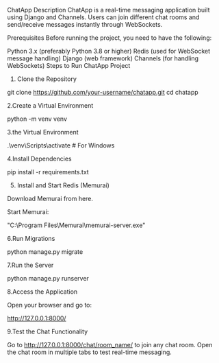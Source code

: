 ChatApp
Description
ChatApp is a real-time messaging application built using Django and Channels. Users can join different chat rooms and send/receive messages instantly through WebSockets.

Prerequisites
Before running the project, you need to have the following:

Python 3.x (preferably Python 3.8 or higher)
Redis (used for WebSocket message handling)
Django (web framework)
Channels (for handling WebSockets)
Steps to Run ChatApp Project
1. Clone the Repository

git clone https://github.com/your-username/chatapp.git
cd chatapp

2.Create a Virtual Environment

python -m venv venv

3.the Virtual Environment


.\venv\Scripts\activate  # For Windows

4.Install Dependencies

pip install -r requirements.txt

5. Install and Start Redis (Memurai)

Download Memurai from here.

Start Memurai:


"C:\Program Files\Memurai\memurai-server.exe"

6.Run Migrations

python manage.py migrate

7.Run the Server

python manage.py runserver

8.Access the Application

Open your browser and go to:


http://127.0.0.1:8000/

9.Test the Chat Functionality

Go to http://127.0.0.1:8000/chat/room_name/ to join any chat room.
Open the chat room in multiple tabs to test real-time messaging.
